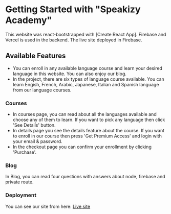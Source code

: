 # Getting Started with "Speakizy Academy"

This website was react-bootstrapped with [Create React App]. Firebase and Vercel is used in the backend. The live site deployed in Firebase. 

## Available Features

* You can enroll in any available language course and learn your desired language in this website. You can also enjoy our blog.
* In the project, there are six types of language course available. You can learn Engish, French, Arabic, Japanese, Italian and Spanish language from our language courses.

### Courses
 
* In courses page, you can read about all the languages available and choose any of them to learn. If you want to pick any language then click 'See Details' button.
* In details page you see the details feature about the course. If you want to enroll in our course then press 'Get Premium Access' and login with your email & password.
* In the checkout page you can confirm your enrollment by clicking 'Purchase'.

### Blog

In Blog, you can read four questions with answers about node, firebase and private route.

### Deployment

You can see our site from here: [Live site](https://project-ten-client.web.app/)

